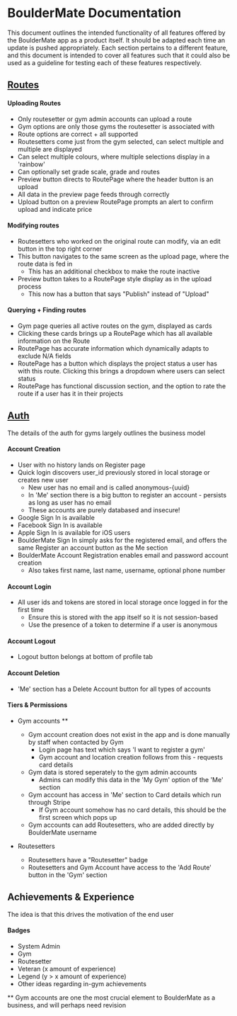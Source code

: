 # BoulderMate Documentation

This document outlines the intended functionality of all features offered by the BoulderMate app as a product itself. It should be adapted each time an update is pushed appropriately. Each section pertains to a different feature, and this document is intended to cover all features such that it could also be used as a guideline for testing each of these features respectively.

## <ins>Routes</ins>

#### Uploading Routes

  - Only routesetter or gym admin accounts can upload a route
  - Gym options are only those gyms the routesetter is associated with
  - Route options are correct + all supported
  - Routesetters come just from the gym selected, can select multiple and multiple are displayed
  - Can select multiple colours, where multiple selections display in a 'rainbow'
  - Can optionally set grade scale, grade and routes
  - Preview button directs to RoutePage where the header button is an upload
  - All data in the preview page feeds through correctly
  - Upload button on a preview RoutePage prompts an alert to confirm upload and indicate price

#### Modifying routes

  - Routesetters who worked on the original route can modify, via an edit button in the top right corner
  - This button navigates to the same screen as the upload page, where the route data is fed in
    - This has an additional checkbox to make the route inactive
  - Preview button takes to a RoutePage style display as in the upload process
    - This now has a button that says "Publish" instead of "Upload"

#### Querying + Finding routes

  - Gym page queries all active routes on the gym, displayed as cards
  - Clicking these cards brings up a RoutePage which has all available information on the Route
  - RoutePage has accurate information which dynamically adapts to exclude N/A fields
  - RoutePage has a button which displays the project status a user has with this route. Clicking this brings a dropdown where users can select status
  - RoutePage has functional discussion section, and the option to rate the route if a user has it in their projects

## <ins>Auth</ins>

The details of the auth for gyms largely outlines the business model

#### Account Creation

- User with no history lands on Register page
- Quick login discovers user_id previously stored in local storage or creates new user
  - New user has no email and is called anonymous-{uuid}
  - In 'Me' section there is a big button to register an account - persists as long as user has no email
  - These accounts are purely databased and insecure!
- Google Sign In is available
- Facebook Sign In is available
- Apple Sign In is available for iOS users
- BoulderMate Sign In simply asks for the registered email, and offers the same Register an account button as the Me section
- BoulderMate Account Registration enables email and password account creation
  - Also takes first name, last name, username, optional phone number

#### Account Login

- All user ids and tokens are stored in local storage once logged in for the first time
  - Ensure this is stored with the app itself so it is not session-based
  - Use the presence of a token to determine if a user is anonymous

#### Account Logout

- Logout button belongs at bottom of profile tab

#### Account Deletion

- 'Me' section has a Delete Account button for all types of accounts

#### Tiers & Permissions

- Gym accounts **
  - Gym account creation does not exist in the app and is done manually by staff when contacted by Gym
    - Login page has text which says 'I want to register a gym'
    - Gym account and location creation follows from this - requests card details
  - Gym data is stored seperately to the gym admin accounts
    - Admins can modify this data in the 'My Gym' option of the 'Me' section
  - Gym account has access in 'Me' section to Card details which run through Stripe
    - If Gym account somehow has no card details, this should be the first screen which pops up
  - Gym accounts can add Routesetters, who are added directly by BoulderMate username
  
- Routesetters
  - Routesetters have a "Routesetter" badge
  - Routesetters and Gym Account have access to the 'Add Route' button in the 'Gym' section

## Achievements & Experience

The idea is that this drives the motivation of the end user

#### Badges

- System Admin
- Gym
- Routesetter
- Veteran (x amount of experience)
- Legend (y > x amount of experience)
- Other ideas regarding in-gym achievements




** Gym accounts are one the most crucial element to BoulderMate as a business, and will perhaps need revision